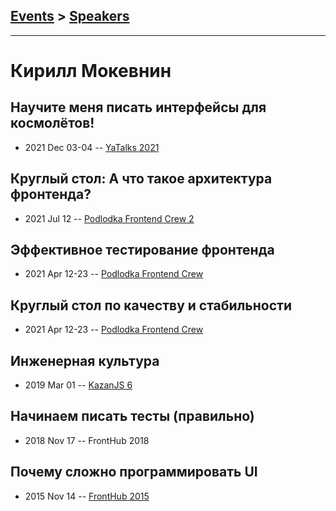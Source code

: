 ## [Events](../README.md) > [Speakers](../speakers.md)
---

# Кирилл Мокевнин

## Научите меня писать интерфейсы для космолётов!
- 2021 Dec 03-04 -- [YaTalks 2021](https://www.youtube.com/watch?v=ByHfkwGCR4A&t=1075s)    
## Круглый стол: А что такое архитектура фронтенда?
- 2021 Jul 12 -- [Podlodka Frontend Crew 2](https://www.youtube.com/watch?v=3XlHo3kw1PU)    
## Эффективное тестирование фронтенда
- 2021 Apr 12-23 -- [Podlodka Frontend Crew](https://www.youtube.com/watch?v=e9DRhxRwsfU)    
## Круглый стол по качеству и стабильности
- 2021 Apr 12-23 -- [Podlodka Frontend Crew](https://www.youtube.com/watch?v=yumnasnGoyY)    
## Инженерная культура
- 2019 Mar 01 -- [KazanJS 6](https://www.youtube.com/watch?v=nh3flmftHk4)    
## Начинаем писать тесты (правильно)
- 2018 Nov 17 -- FrontHub 2018    
## Почему сложно программировать UI
- 2015 Nov 14 -- [FrontHub 2015](https://www.youtube.com/watch?v=WaIff6Cs1gs)    
